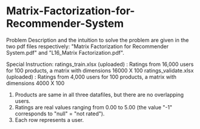 # Matrix-Factorization-for-Recommender-System

Problem Description and the intuition to solve the problem are given in the two pdf files respectively: "Matrix Factorization for Recommender System.pdf" and "L16_Matrix Factorization.pdf".


Special Instruction:
ratings_train.xlsx (uploaded)             : Ratings from 16,000 users for 100 products, a matrix with dimensions 16000 X 100
ratings_validate.xlsx (uploaded)          : Ratings from  4,000 users for 100 products, a matrix with dimensions  4000 X 100

1. Products are same in all three datafiles, but there are no overlapping users.
2. Ratings are real values ranging from 0.00 to 5.00 (the value "-1" corresponds to "null" = "not rated").
3. Each row represents a user.
